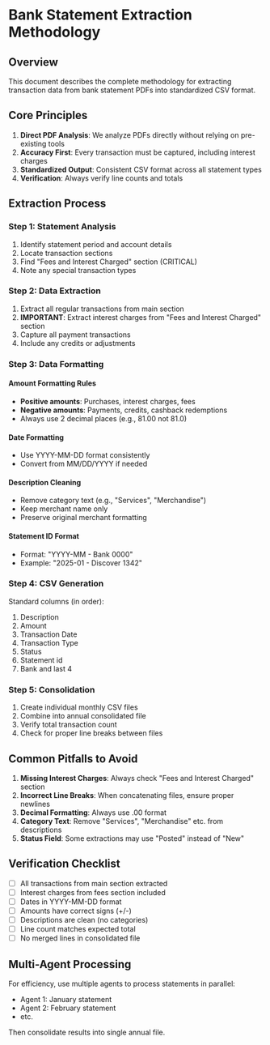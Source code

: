 # Bank Statement Extraction Methodology

## Overview

This document describes the complete methodology for extracting transaction data from bank statement PDFs into standardized CSV format.

## Core Principles

1. **Direct PDF Analysis**: We analyze PDFs directly without relying on pre-existing tools
2. **Accuracy First**: Every transaction must be captured, including interest charges
3. **Standardized Output**: Consistent CSV format across all statement types
4. **Verification**: Always verify line counts and totals

## Extraction Process

### Step 1: Statement Analysis
1. Identify statement period and account details
2. Locate transaction sections
3. Find "Fees and Interest Charged" section (CRITICAL)
4. Note any special transaction types

### Step 2: Data Extraction
1. Extract all regular transactions from main section
2. **IMPORTANT**: Extract interest charges from "Fees and Interest Charged" section
3. Capture all payment transactions
4. Include any credits or adjustments

### Step 3: Data Formatting

#### Amount Formatting Rules
- **Positive amounts**: Purchases, interest charges, fees
- **Negative amounts**: Payments, credits, cashback redemptions
- Always use 2 decimal places (e.g., 81.00 not 81.0)

#### Date Formatting
- Use YYYY-MM-DD format consistently
- Convert from MM/DD/YYYY if needed

#### Description Cleaning
- Remove category text (e.g., "Services", "Merchandise")
- Keep merchant name only
- Preserve original merchant formatting

#### Statement ID Format
- Format: "YYYY-MM - Bank 0000"
- Example: "2025-01 - Discover 1342"

### Step 4: CSV Generation

Standard columns (in order):
1. Description
2. Amount
3. Transaction Date
4. Transaction Type
5. Status
6. Statement id
7. Bank and last 4

### Step 5: Consolidation

1. Create individual monthly CSV files
2. Combine into annual consolidated file
3. Verify total transaction count
4. Check for proper line breaks between files

## Common Pitfalls to Avoid

1. **Missing Interest Charges**: Always check "Fees and Interest Charged" section
2. **Incorrect Line Breaks**: When concatenating files, ensure proper newlines
3. **Decimal Formatting**: Always use .00 format
4. **Category Text**: Remove "Services", "Merchandise" etc. from descriptions
5. **Status Field**: Some extractions may use "Posted" instead of "New"

## Verification Checklist

- [ ] All transactions from main section extracted
- [ ] Interest charges from fees section included
- [ ] Dates in YYYY-MM-DD format
- [ ] Amounts have correct signs (+/-)
- [ ] Descriptions are clean (no categories)
- [ ] Line count matches expected total
- [ ] No merged lines in consolidated file

## Multi-Agent Processing

For efficiency, use multiple agents to process statements in parallel:
- Agent 1: January statement
- Agent 2: February statement
- etc.

Then consolidate results into single annual file.